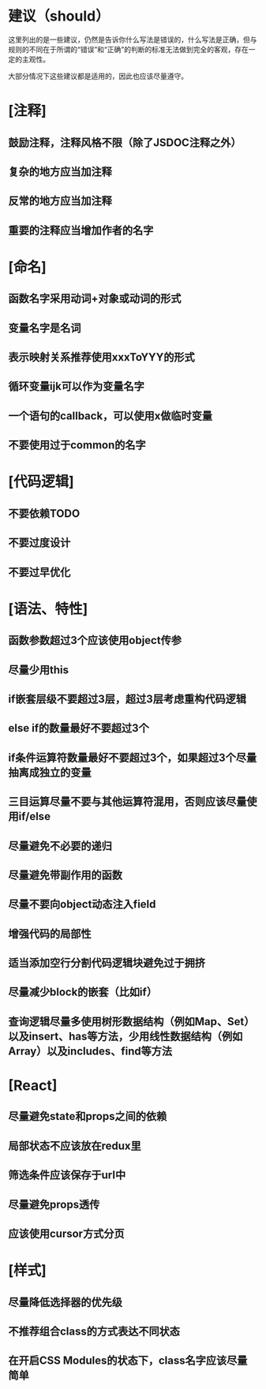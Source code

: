 建议（should）
=============

这里列出的是一些建议，仍然是告诉你什么写法是错误的，什么写法是正确，但与规则的不同在于所谓的“错误”和“正确”的判断的标准无法做到完全的客观，存在一定的主观性。

大部分情况下这些建议都是适用的，因此也应该尽量遵守。

# [注释]

## 鼓励注释，注释风格不限（除了JSDOC注释之外）

## 复杂的地方应当加注释

## 反常的地方应当加注释

## 重要的注释应当增加作者的名字

# [命名]

## 函数名字采用动词+对象或动词的形式

## 变量名字是名词

## 表示映射关系推荐使用xxxToYYY的形式

## 循环变量ijk可以作为变量名字

## 一个语句的callback，可以使用x做临时变量

## 不要使用过于common的名字

# [代码逻辑]

## 不要依赖TODO

## 不要过度设计

## 不要过早优化

# [语法、特性]

## 函数参数超过3个应该使用object传参

## 尽量少用this

## if嵌套层级不要超过3层，超过3层考虑重构代码逻辑

## else if的数量最好不要超过3个

## if条件运算符数量最好不要超过3个，如果超过3个尽量抽离成独立的变量

## 三目运算尽量不要与其他运算符混用，否则应该尽量使用if/else

## 尽量避免不必要的递归

## 尽量避免带副作用的函数

## 尽量不要向object动态注入field

## 增强代码的局部性

## 适当添加空行分割代码逻辑块避免过于拥挤

## 尽量减少block的嵌套（比如if）

## 查询逻辑尽量多使用树形数据结构（例如Map、Set）以及insert、has等方法，少用线性数据结构（例如Array）以及includes、find等方法

# [React]

## 尽量避免state和props之间的依赖

## 局部状态不应该放在redux里

## 筛选条件应该保存于url中

## 尽量避免props透传

## 应该使用cursor方式分页

# [样式]

## 尽量降低选择器的优先级

## 不推荐组合class的方式表达不同状态

## 在开启CSS Modules的状态下，class名字应该尽量简单
